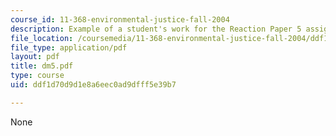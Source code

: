 ```yaml
---
course_id: 11-368-environmental-justice-fall-2004
description: Example of a student's work for the Reaction Paper 5 assignment.
file_location: /coursemedia/11-368-environmental-justice-fall-2004/ddf1d70d9d1e8a6eec0ad9dfff5e39b7_dm5.pdf
file_type: application/pdf
layout: pdf
title: dm5.pdf
type: course
uid: ddf1d70d9d1e8a6eec0ad9dfff5e39b7

---
```

None